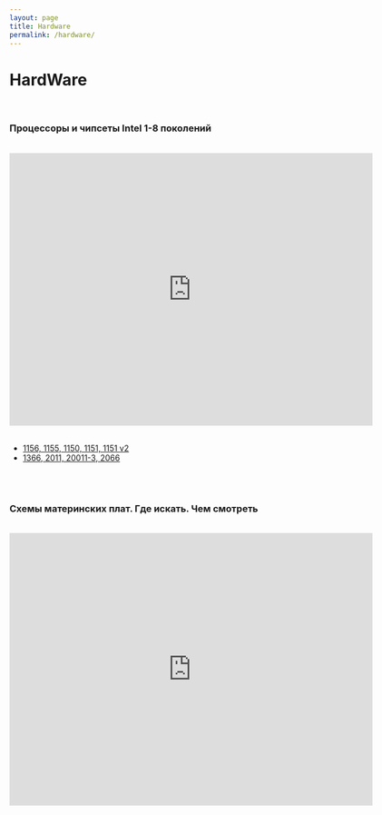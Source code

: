 ```yaml
---
layout: page
title: Hardware
permalink: /hardware/
---
```


# HardWare


<br/>

### Процессоры и чипсеты Intel 1-8 поколений


<br/>

<div align="center">
    <iframe width="640" height="480" src="https://www.youtube.com/embed/T2ZkWrIIcak" frameborder="0" allowfullscreen></iframe>
</div>

<br/>

<ul>
    <li><a href="/img/hardware/cpu-chpisets-1.png" rel="nofollow">1156, 1155, 1150, 1151, 1151 v2</a></li>
    <li><a href="/img/hardware/cpu-chpisets-2.png" rel="nofollow">1366, 2011, 20011-3, 2066</a></li>
</ul>



<br/>

<br/>

### Схемы материнских плат. Где искать. Чем смотреть


<br/>

<div align="center">
    <iframe width="640" height="480" src="https://www.youtube.com/embed/b97jSHxpU_8" frameborder="0" allowfullscreen></iframe>
</div>
